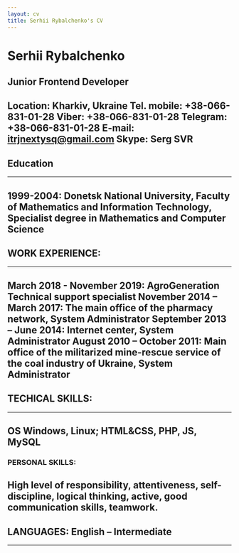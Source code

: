 ```yaml
---
layout: cv
title: Serhii Rybalchenko's CV
---
```


# Serhii Rybalchenko
Junior Frontend Developer
----------------------------
Location:	Kharkiv, Ukraine
Tel. mobile:	+38-066-831-01-28
Viber:	 +38-066-831-01-28
Telegram:  +38-066-831-01-28
E-mail:	itrjnextysq@gmail.com
Skype:	Serg SVR 
----------------------------

## Education
---------
1999-2004: Donetsk National University,  Faculty of  Mathematics and Information Technology, Specialist degree in Mathematics and Computer Science
---------

## WORK EXPERIENCE:
---------
March 2018 - November 2019:	AgroGeneration  
Technical support specialist
November 2014 – March 2017:	
The main office of the pharmacy network, System Administrator
September 2013 – June 2014:	Internet center, System Administrator
August 2010 – October 2011:	Main office of the militarized mine-rescue service of the coal industry of Ukraine, System Administrator
---------

## TECHICAL SKILLS:
---------
OS Windows, Linux; HTML&CSS, PHP, JS, MySQL
---------

### PERSONAL SKILLS:
High level of responsibility, attentiveness, self-discipline, logical thinking, active, good communication skills, teamwork.
---------

## LANGUAGES: English – Intermediate 
---------


